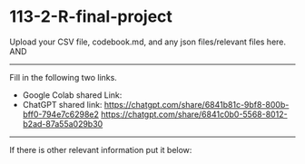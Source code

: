 # 113-2-R-final-project

Upload your CSV file, codebook.md, and any json files/relevant files here. AND 

---
Fill in the following two links.

 - Google Colab shared Link:  
 - ChatGPT shared link:  https://chatgpt.com/share/6841b81c-9bf8-800b-bff0-794e7c6298e2
                         https://chatgpt.com/share/6841c0b0-5568-8012-b2ad-87a55a029b30
---
If there is other relevant information put it below:

